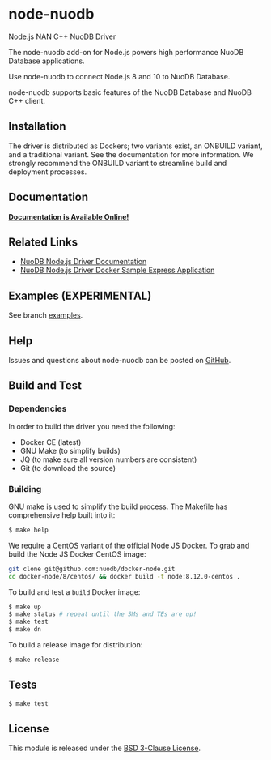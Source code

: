 # node-nuodb

Node.js NAN C++ NuoDB Driver

The node-nuodb add-on for Node.js powers high performance NuoDB Database applications.

Use node-nuodb to connect Node.js 8 and 10 to NuoDB Database.

node-nuodb supports basic features of the NuoDB Database and NuoDB C++ client.

## Installation

The driver is distributed as Dockers; two variants exist, an ONBUILD
variant, and a traditional variant. See the documentation for more
information. We strongly recommend the ONBUILD variant to streamline
build and deployment processes.

## Documentation

[**Documentation is Available Online!**][3]

## Related Links

* [NuoDB Node.js Driver Documentation][3]
* [NuoDB Node.js Driver Docker Sample Express Application][4]

## Examples (EXPERIMENTAL)

See branch [examples](https://github.com/nuodb/node-nuodb/tree/examples).

## Help

Issues and questions about node-nuodb can be posted on [GitHub][2].

## Build and Test

### Dependencies

In order to build the driver you need the following:

- Docker CE (latest)
- GNU Make (to simplify builds)
- JQ (to make sure all version numbers are consistent)
- Git (to download the source)

### Building

GNU make is used to simplify the build process. The Makefile has
comprehensive help built into it:

```bash
$ make help
```

We require a CentOS variant of the official Node JS Docker.
To grab and build the Node JS Docker CentOS image:

```bash
git clone git@github.com:nuodb/docker-node.git
cd docker-node/8/centos/ && docker build -t node:8.12.0-centos .
```

To build and test a `build` Docker image:

```bash
$ make up
$ make status # repeat until the SMs and TEs are up!
$ make test
$ make dn
```

To build a release image for distribution:

```bash
$ make release
```

## Tests

```bash
$ make test
```

## License

This module is released under the [BSD 3-Clause License][1].

[1]: https://opensource.org/licenses/BSD-3-Clause
[2]: https://github.com/nuodb/node-nuodb/issues
[3]: https://nuodb.github.io/node-nuodb/
[4]: https://github.com/nuodb/node-nuodb-demo
[44]: https://github.com/nodejs/abi-stable-node-addon-examples
